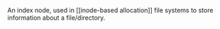 An index node, used in [[inode-based allocation]] file systems to store information about a file/directory.

